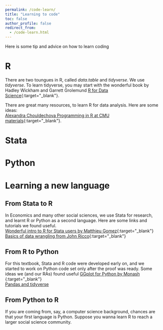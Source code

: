 ```yaml
---
permalink: /code-learn/
title: "Learning to code"
toc: false
author_profile: false
redirect_from:
  - /code-learn.html
---
```



Here is some tip and advice on how to learn coding

# R
There are two toungues in R, called *data.table* and *tidyverse*. We use *tidyverse*. To learn tidyverse, you may start with the wonderful book by Hadley Wickham and Garrett Grolemund [R for Data Science](https://r4ds.had.co.nz/){:target="_blank"}.  

There are great many resources, to learn R for data analysis. Here are some ideas:    
[Alexandra Chouldechova Programming in R at CMU materials](https://www.andrew.cmu.edu/user/achoulde/94842/){:target="_blank"}.  

# Stata


# Python



# Learning a new language

## From Stata to R
In Economics and many other social sciences, we use Stata for research, and learnt R or Python as a second language. Here are some links and tutorials we found useful.  
[Wonderful intro to R for Stata users by Matthieu Gomez](https://www.matthieugomez.com/statar/index.html){:target="_blank"}  
[Basics of data wrangling from John Ricco](https://johnricco.github.io/2016/06/14/stata-dplyr/){:target="_blank"}  


## From R to Python
For this textbook, Stata and R code were developed early on, and we started to work on Python code set only after the proof was ready. Some ideas we (and our RAs) found useful
[GGplot for Python by Monash ](https://monashdatafluency.github.io/python-workshop-base/modules/plotting_with_ggplot/){:target="_blank"}    
[Pandas and tidyverse](link)  


## From Python to R
If you are coming from, say, a computer science background, chances are that your first language is Python. Suppose you wanna learn R to reach a larger social science community. 



